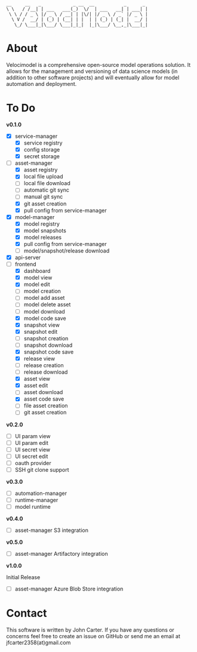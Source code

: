 ```
__     __   _            _ __  __           _      _
\ \   / /__| | ___   ___(_)  \/  | ___   __| | ___| |
 \ \ / / _ \ |/ _ \ / __| | |\/| |/ _ \ / _` |/ _ \ |
  \ V /  __/ | (_) | (__| | |  | | (_) | (_| |  __/ |
   \_/ \___|_|\___/ \___|_|_|  |_|\___/ \__,_|\___|_|
```

# About

Velocimodel is a comprehensive open-source model operations solution. It allows for the management and versioning of data science models (in addition to other software projects) and will eventually allow for model automation and deployment.

# To Do

**v0.1.0**

- [x] service-manager
   - [x] service registry
   - [x] config storage
   - [x] secret storage
- [ ] asset-manager
   - [x] asset registry
   - [x] local file upload
   - [ ] local file download
   - [ ] automatic git sync
   - [ ] manual git sync
   - [x] git asset creation
   - [x] pull config from service-manager
- [x] model-manager
   - [x] model registry
   - [x] model snapshots
   - [x] model releases
   - [x] pull config from service-manager
   - [ ] model/snapshot/release download
- [x] api-server
- [ ] frontend
   - [x] dashboard
   - [x] model view
   - [x] model edit
   - [ ] model creation
   - [ ] model add asset
   - [ ] model delete asset
   - [ ] model download
   - [x] model code save
   - [x] snapshot view
   - [x] snapshot edit
   - [ ] snapshot creation
   - [ ] snapshot download
   - [x] snapshot code save
   - [x] release view
   - [ ] release creation
   - [ ] release download
   - [x] asset view
   - [x] asset edit
   - [ ] asset download
   - [x] asset code save
   - [ ] file asset creation
   - [ ] git asset creation

**v0.2.0**

- [ ] UI param view
- [ ] UI param edit
- [ ] UI secret view
- [ ] UI secret edit
- [ ] oauth provider
- [ ] SSH git clone support

**v0.3.0**

- [ ] automation-manager
- [ ] runtime-manager
- [ ] model runtime

**v0.4.0**

- [ ] asset-manager S3 integration

**v0.5.0**

- [ ] asset-manager Artifactory integration

**v1.0.0**

Initial Release

- [ ] asset-manager Azure Blob Store integration

# Contact

This software is written by John Carter. If you have any questions or concerns feel free to create an issue on GitHub or send me an email at jfcarter2358(at)gmail.com
